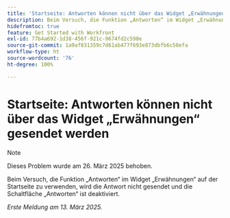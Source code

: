 ```yaml
---
title: 'Startseite: Antworten können nicht über das Widget „Erwähnungen“ gesendet werden'
description: Beim Versuch, die Funktion „Antworten“ im Widget „Erwähnungen“ auf der Startseite zu verwenden, wird die Antwort nicht gesendet und die Schaltfläche „Antworten“ ist deaktiviert.
hidefromtoc: true
feature: Get Started with Workfront
exl-id: 77b4a692-1d38-456f-921c-9674fd2c598e
source-git-commit: 1a9af831359c7d61ab477f693e873dbfb6c58efa
workflow-type: ht
source-wordcount: '76'
ht-degree: 100%

---
```


# Startseite: Antworten können nicht über das Widget „Erwähnungen“ gesendet werden

>[!NOTE]
>
>Dieses Problem wurde am 26. März 2025 behoben.

Beim Versuch, die Funktion „Antworten“ im Widget „Erwähnungen“ auf der Startseite zu verwenden, wird die Antwort nicht gesendet und die Schaltfläche „Antworten“ ist deaktiviert.

_Erste Meldung am 13. März 2025._
